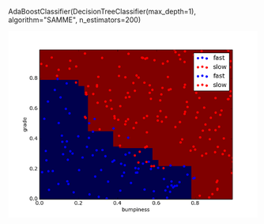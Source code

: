 AdaBoostClassifier(DecisionTreeClassifier(max_depth=1), algorithm="SAMME", n_estimators=200)

![Output](test.png?raw=true "Output image")